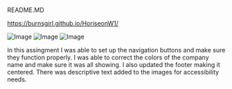 README.MD

https://burnsgirl.github.io/HoriseonW1/


![Image](./Develop/assets/images/one.png "This image")
![Image](./Develop/assets/images/two.png "This image")
![Image](./Develop/assets/images/three.png "This image")

In this assingment I was able to set up the navigation buttons and make sure they function properly. I was able to correct the colors of the company name and make sure it was all showing. I also updated the footer making it centered. There was descriptive text added to the images for accessibility needs.

